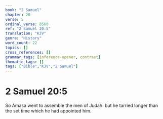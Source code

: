 ```yaml
---
book: "2 Samuel"
chapter: 20
verse: 5
ordinal_verse: 8560
ref: "2 Samuel 20:5"
translation: "KJV"
genre: "History"
word_count: 22
topics: []
cross_references: []
grammar_tags: [inference-opener, contrast]
thematic_tags: []
tags: ["Bible","KJV","2 Samuel"]
---
```


# 2 Samuel 20:5

So Amasa went to assemble the men of Judah: but he tarried longer than the set time which he had appointed him.
